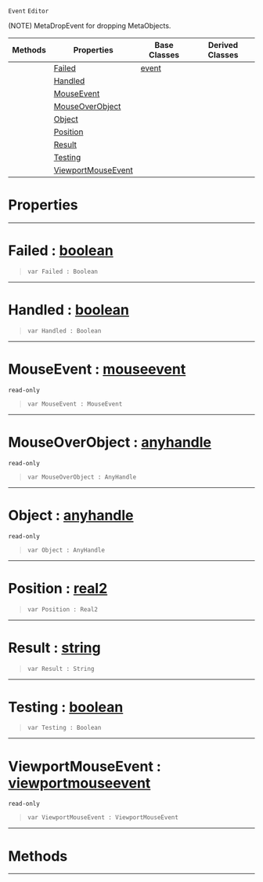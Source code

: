  `Event` `Editor`



(NOTE) MetaDropEvent for dropping MetaObjects.

|Methods|Properties|Base Classes|Derived Classes|
|---|---|---|---|
| |[ Failed](https://github.com/zeroengineteam/ZeroDocs/blob/master/code_reference/class_reference/metadropevent.markdown#failed-zero-engine-docum)|[event](https://github.com/zeroengineteam/ZeroDocs/blob/master/code_reference/class_reference/event.markdown)| |
| |[ Handled](https://github.com/zeroengineteam/ZeroDocs/blob/master/code_reference/class_reference/metadropevent.markdown#handled-zero-engine-docu)| | |
| |[ MouseEvent](https://github.com/zeroengineteam/ZeroDocs/blob/master/code_reference/class_reference/metadropevent.markdown#mouseevent-zero-engine-d)| | |
| |[ MouseOverObject](https://github.com/zeroengineteam/ZeroDocs/blob/master/code_reference/class_reference/metadropevent.markdown#mouseoverobject-zero-eng)| | |
| |[ Object](https://github.com/zeroengineteam/ZeroDocs/blob/master/code_reference/class_reference/metadropevent.markdown#object-zero-engine-docum)| | |
| |[ Position](https://github.com/zeroengineteam/ZeroDocs/blob/master/code_reference/class_reference/metadropevent.markdown#position-zero-engine-doc)| | |
| |[ Result](https://github.com/zeroengineteam/ZeroDocs/blob/master/code_reference/class_reference/metadropevent.markdown#result-zero-engine-docum)| | |
| |[ Testing](https://github.com/zeroengineteam/ZeroDocs/blob/master/code_reference/class_reference/metadropevent.markdown#testing-zero-engine-docu)| | |
| |[ ViewportMouseEvent](https://github.com/zeroengineteam/ZeroDocs/blob/master/code_reference/class_reference/metadropevent.markdown#viewportmouseevent-zero)| | |


 #  Properties


---  
 #  Failed : [boolean](https://github.com/zeroengineteam/ZeroDocs/blob/master/code_reference/zilch_base_types/boolean.markdown)

> 
> ``` lang=cpp, name=Zilch
> var Failed : Boolean


---  
 #  Handled : [boolean](https://github.com/zeroengineteam/ZeroDocs/blob/master/code_reference/zilch_base_types/boolean.markdown)

> 
> ``` lang=cpp, name=Zilch
> var Handled : Boolean


---  
 #  MouseEvent : [mouseevent](https://github.com/zeroengineteam/ZeroDocs/blob/master/code_reference/class_reference/mouseevent.markdown)

 `read-only`

> 
> ``` lang=cpp, name=Zilch
> var MouseEvent : MouseEvent


---  
 #  MouseOverObject : [anyhandle](https://github.com/zeroengineteam/ZeroDocs/blob/master/code_reference/zilch_base_types/anyhandle.markdown)

 `read-only`

> 
> ``` lang=cpp, name=Zilch
> var MouseOverObject : AnyHandle


---  
 #  Object : [anyhandle](https://github.com/zeroengineteam/ZeroDocs/blob/master/code_reference/zilch_base_types/anyhandle.markdown)

 `read-only`

> 
> ``` lang=cpp, name=Zilch
> var Object : AnyHandle


---  
 #  Position : [real2](https://github.com/zeroengineteam/ZeroDocs/blob/master/code_reference/zilch_base_types/real2.markdown)

> 
> ``` lang=cpp, name=Zilch
> var Position : Real2


---  
 #  Result : [string](https://github.com/zeroengineteam/ZeroDocs/blob/master/code_reference/zilch_base_types/string.markdown)

> 
> ``` lang=cpp, name=Zilch
> var Result : String


---  
 #  Testing : [boolean](https://github.com/zeroengineteam/ZeroDocs/blob/master/code_reference/zilch_base_types/boolean.markdown)

> 
> ``` lang=cpp, name=Zilch
> var Testing : Boolean


---  
 #  ViewportMouseEvent : [viewportmouseevent](https://github.com/zeroengineteam/ZeroDocs/blob/master/code_reference/class_reference/viewportmouseevent.markdown)

 `read-only`

> 
> ``` lang=cpp, name=Zilch
> var ViewportMouseEvent : ViewportMouseEvent


---  
 #  Methods


---  
 

 